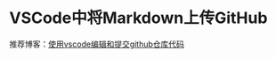 # VSCode中将Markdown上传GitHub

推荐博客：[使用vscode编辑和提交github仓库代码](https://blog.csdn.net/qq_42951560/article/details/108641641)
